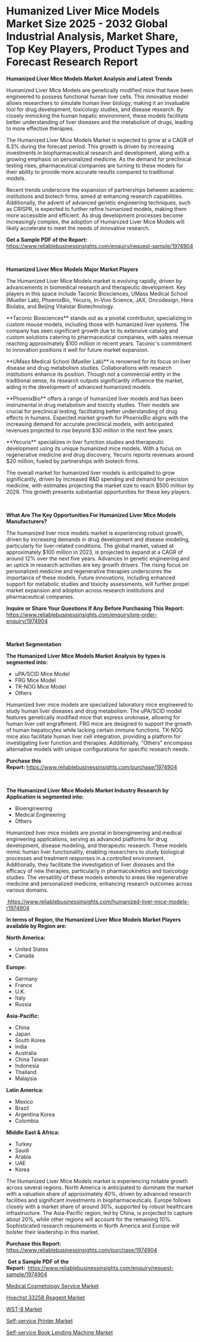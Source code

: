 <p><h1>Humanized Liver Mice Models Market Size 2025 - 2032 Global Industrial Analysis, Market Share, Top Key Players, Product Types and Forecast Research Report</h1></p><p><strong>Humanized Liver Mice Models Market Analysis and Latest Trends</strong></p>
<p><p>Humanized Liver Mice Models are genetically modified mice that have been engineered to possess functional human liver cells. This innovative model allows researchers to simulate human liver biology, making it an invaluable tool for drug development, toxicology studies, and disease research. By closely mimicking the human hepatic environment, these models facilitate better understanding of liver diseases and the metabolism of drugs, leading to more effective therapies.</p><p>The Humanized Liver Mice Models Market is expected to grow at a CAGR of 6.3% during the forecast period. This growth is driven by increasing investments in biopharmaceutical research and development, along with a growing emphasis on personalized medicine. As the demand for preclinical testing rises, pharmaceutical companies are turning to these models for their ability to provide more accurate results compared to traditional models.</p><p>Recent trends underscore the expansion of partnerships between academic institutions and biotech firms, aimed at enhancing research capabilities. Additionally, the advent of advanced genetic engineering techniques, such as CRISPR, is expected to further refine humanized models, making them more accessible and efficient. As drug development processes become increasingly complex, the adoption of Humanized Liver Mice Models will likely accelerate to meet the needs of innovative research.</p></p>
<p><strong>Get a Sample PDF of the Report:&nbsp;</strong> <a href="https://www.reliablebusinessinsights.com/enquiry/request-sample/1974904?utm_campaign=117&utm_medium=2&utm_source=Github&utm_content=ia&utm_term=28032025&utm_id=humanized-liver-mice-models">https://www.reliablebusinessinsights.com/enquiry/request-sample/1974904</a></p>
<p>&nbsp;</p>
<p><strong>Humanized Liver Mice Models Major Market Players</strong></p>
<p><p>The Humanized Liver Mice Models market is evolving rapidly, driven by advancements in biomedical research and therapeutic development. Key players in this space include Taconic Biosciences, UMass Medical School (Mueller Lab), PhoenixBio, Yecuris, In-Vivo Science, JAX, Oncodesign, Hera Biolabs, and Beijing Vitalstar Biotechnology.</p><p>**Taconic Biosciences** stands out as a pivotal contributor, specializing in custom mouse models, including those with humanized liver systems. The company has seen significant growth due to its extensive catalog and custom solutions catering to pharmaceutical companies, with sales revenue reaching approximately $100 million in recent years. Taconic's commitment to innovation positions it well for future market expansion.</p><p>**UMass Medical School (Mueller Lab)** is renowned for its focus on liver disease and drug metabolism studies. Collaborations with research institutions enhance its position. Though not a commercial entity in the traditional sense, its research outputs significantly influence the market, aiding in the development of advanced humanized models.</p><p>**PhoenixBio** offers a range of humanized liver models and has been instrumental in drug metabolism and toxicity studies. Their models are crucial for preclinical testing, facilitating better understanding of drug effects in humans. Expected market growth for PhoenixBio aligns with the increasing demand for accurate preclinical models, with anticipated revenues projected to rise beyond $30 million in the next few years.</p><p>**Yecuris** specializes in liver function studies and therapeutic development using its unique humanized mice models. With a focus on regenerative medicine and drug discovery, Yecuris reports revenues around $20 million, fueled by partnerships with biotech firms.</p><p>The overall market for humanized liver models is anticipated to grow significantly, driven by increased R&D spending and demand for precision medicine, with estimates projecting the market size to reach $500 million by 2028. This growth presents substantial opportunities for these key players.</p></p>
<p>&nbsp;</p>
<p><strong>What Are The Key Opportunities For Humanized Liver Mice Models Manufacturers?</strong></p>
<p><p>The humanized liver mice models market is experiencing robust growth, driven by increasing demands in drug development and disease modeling, particularly for liver-related conditions. The global market, valued at approximately $100 million in 2023, is projected to expand at a CAGR of around 12% over the next five years. Advances in genetic engineering and an uptick in research activities are key growth drivers. The rising focus on personalized medicine and regenerative therapies underscores the importance of these models. Future innovations, including enhanced support for metabolic studies and toxicity assessments, will further propel market expansion and adoption across research institutions and pharmaceutical companies.</p></p>
<p><strong>Inquire or Share Your Questions If Any Before Purchasing This Report:</strong> <a href="https://www.reliablebusinessinsights.com/enquiry/pre-order-enquiry/1974904?utm_campaign=117&utm_medium=2&utm_source=Github&utm_content=ia&utm_term=28032025&utm_id=humanized-liver-mice-models">https://www.reliablebusinessinsights.com/enquiry/pre-order-enquiry/1974904</a></p>
<p>&nbsp;</p>
<p><strong>Market Segmentation</strong></p>
<p><strong>The Humanized Liver Mice Models Market Analysis by types is segmented into:</strong></p>
<p><ul><li>uPA/SCID Mice Model</li><li>FRG Mice Model</li><li>TK-NOG Mice Model</li><li>Others</li></ul></p>
<p><p>Humanized liver mice models are specialized laboratory mice engineered to study human liver diseases and drug metabolism. The uPA/SCID model features genetically modified mice that express urokinase, allowing for human liver cell engraftment. FRG mice are designed to support the growth of human hepatocytes while lacking certain immune functions. TK-NOG mice also facilitate human liver cell integration, providing a platform for investigating liver function and therapies. Additionally, "Others" encompass alternative models with unique configurations for specific research needs.</p></p>
<p><strong>Purchase this Report:&nbsp;</strong><a href="https://www.reliablebusinessinsights.com/purchase/1974904?utm_campaign=117&utm_medium=2&utm_source=Github&utm_content=ia&utm_term=28032025&utm_id=humanized-liver-mice-models">https://www.reliablebusinessinsights.com/purchase/1974904</a></p>
<p>&nbsp;</p>
<p><strong>The Humanized Liver Mice Models Market Industry Research by Application is segmented into:</strong></p>
<p><ul><li>Bioengineering</li><li>Medical Engineering</li><li>Others</li></ul></p>
<p><p>Humanized liver mice models are pivotal in bioengineering and medical engineering applications, serving as advanced platforms for drug development, disease modeling, and therapeutic research. These models mimic human liver functionality, enabling researchers to study biological processes and treatment responses in a controlled environment. Additionally, they facilitate the investigation of liver diseases and the efficacy of new therapies, particularly in pharmacokinetics and toxicology studies. The versatility of these models extends to areas like regenerative medicine and personalized medicine, enhancing research outcomes across various domains.</p></p>
<p><a href="https://www.reliablebusinessinsights.com/humanized-liver-mice-models-r1974904?utm_campaign=117&utm_medium=2&utm_source=Github&utm_content=ia&utm_term=28032025&utm_id=humanized-liver-mice-models">&nbsp;https://www.reliablebusinessinsights.com/humanized-liver-mice-models-r1974904</a></p>
<p><strong>In terms of Region, the Humanized Liver Mice Models Market Players available by Region are:</strong></p>
<p>
    <p> <strong> North America: </strong>
        <ul>
            <li>United States</li>
            <li>Canada</li>
        </ul>
        </p> 
    <p> <strong> Europe: </strong>
        <ul>
            <li>Germany</li>
            <li>France</li>
            <li>U.K.</li>
            <li>Italy</li>
            <li>Russia</li>
        </ul>
        </p> 
    <p> <strong> Asia-Pacific: </strong>
        <ul>
            <li>China</li>
            <li>Japan</li>
            <li>South Korea</li>
            <li>India</li>
            <li>Australia</li>
            <li>China Taiwan</li>
            <li>Indonesia</li>
            <li>Thailand</li>
            <li>Malaysia</li>
        </ul>
        </p> 
    <p> <strong> Latin America: </strong>
        <ul>
            <li>Mexico</li>
            <li>Brazil</li>
            <li>Argentina Korea</li>
            <li>Colombia</li>
        </ul>
        </p> 
    <p> <strong> Middle East & Africa: </strong>
        <ul>
            <li>Turkey</li>
            <li>Saudi</li>
            <li>Arabia</li>
            <li>UAE</li>
            <li>Korea</li>
        </ul>
    </p>
    </p>
<p><p>The Humanized Liver Mice Models market is experiencing notable growth across several regions. North America is anticipated to dominate the market with a valuation share of approximately 40%, driven by advanced research facilities and significant investments in biopharmaceuticals. Europe follows closely with a market share of around 30%, supported by robust healthcare infrastructure. The Asia-Pacific region, led by China, is projected to capture about 20%, while other regions will account for the remaining 10%. Sophisticated research requirements in North America and Europe will bolster their leadership in this market.</p></p>
<p><strong>Purchase this Report: </strong><a href="https://www.reliablebusinessinsights.com/purchase/1974904?utm_campaign=117&utm_medium=2&utm_source=Github&utm_content=ia&utm_term=28032025&utm_id=humanized-liver-mice-models">https://www.reliablebusinessinsights.com/purchase/1974904</a></p>
<p>&nbsp;<strong>Get a Sample PDF of the Report:&nbsp;&nbsp;</strong><a href="https://www.reliablebusinessinsights.com/enquiry/request-sample/1974904?utm_campaign=117&utm_medium=2&utm_source=Github&utm_content=ia&utm_term=28032025&utm_id=humanized-liver-mice-models">https://www.reliablebusinessinsights.com/enquiry/request-sample/1974904</a></p>
<p><strong></strong></p>
<p><p><a href="https://github.com/XavierTyler76/Market-Research-Report-List-1/blob/main/medical-cosmetology-service-market.md?utm_campaign=117&utm_medium=2&utm_source=Github&utm_content=ia&utm_term=28032025&utm_id=humanized-liver-mice-models">Medical Cosmetology Service Market</a></p><p><a href="https://github.com/hammelximalschid/Market-Research-Report-List-1/blob/main/hoechst-33258-reagent-market.md?utm_campaign=117&utm_medium=2&utm_source=Github&utm_content=ia&utm_term=28032025&utm_id=humanized-liver-mice-models">Hoechst 33258 Reagent Market</a></p><p><a href="https://github.com/rodinayygacklezi/Market-Research-Report-List-1/blob/main/wst-8-market.md?utm_campaign=117&utm_medium=2&utm_source=Github&utm_content=ia&utm_term=28032025&utm_id=humanized-liver-mice-models">WST-8 Market</a></p><p><a href="https://github.com/OlenFleming68/Market-Research-Report-List-1/blob/main/self-service-printer-market.md?utm_campaign=117&utm_medium=2&utm_source=Github&utm_content=ia&utm_term=28032025&utm_id=humanized-liver-mice-models">Self-service Printer Market</a></p><p><a href="https://github.com/lindaopodray/Market-Research-Report-List-1/blob/main/self-service-book-lending-machine-market.md?utm_campaign=117&utm_medium=2&utm_source=Github&utm_content=ia&utm_term=28032025&utm_id=humanized-liver-mice-models">Self-service Book Lending Machine Market</a></p></p>